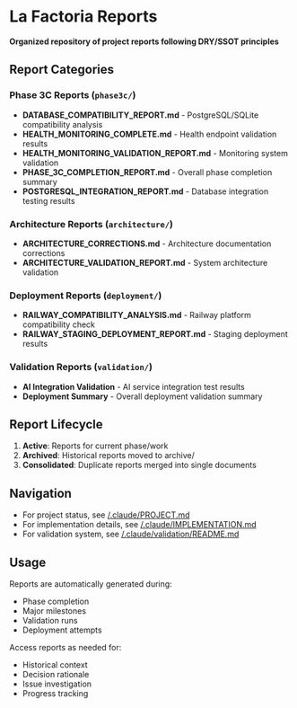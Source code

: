 # La Factoria Reports

**Organized repository of project reports following DRY/SSOT principles**

## Report Categories

### Phase 3C Reports (`phase3c/`)
- **DATABASE_COMPATIBILITY_REPORT.md** - PostgreSQL/SQLite compatibility analysis
- **HEALTH_MONITORING_COMPLETE.md** - Health endpoint validation results
- **HEALTH_MONITORING_VALIDATION_REPORT.md** - Monitoring system validation
- **PHASE_3C_COMPLETION_REPORT.md** - Overall phase completion summary
- **POSTGRESQL_INTEGRATION_REPORT.md** - Database integration testing results

### Architecture Reports (`architecture/`)
- **ARCHITECTURE_CORRECTIONS.md** - Architecture documentation corrections
- **ARCHITECTURE_VALIDATION_REPORT.md** - System architecture validation

### Deployment Reports (`deployment/`)
- **RAILWAY_COMPATIBILITY_ANALYSIS.md** - Railway platform compatibility check
- **RAILWAY_STAGING_DEPLOYMENT_REPORT.md** - Staging deployment results

### Validation Reports (`validation/`)
- **AI Integration Validation** - AI service integration test results
- **Deployment Summary** - Overall deployment validation summary

## Report Lifecycle

1. **Active**: Reports for current phase/work
2. **Archived**: Historical reports moved to archive/
3. **Consolidated**: Duplicate reports merged into single documents

## Navigation

- For project status, see [/.claude/PROJECT.md](../../../.claude/PROJECT.md)
- For implementation details, see [/.claude/IMPLEMENTATION.md](../../../.claude/IMPLEMENTATION.md)
- For validation system, see [/.claude/validation/README.md](../../../.claude/validation/README.md)

## Usage

Reports are automatically generated during:
- Phase completion
- Major milestones
- Validation runs
- Deployment attempts

Access reports as needed for:
- Historical context
- Decision rationale
- Issue investigation
- Progress tracking
